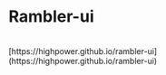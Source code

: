 # Rambler-ui
<br/>
[https://highpower.github.io/rambler-ui](https://highpower.github.io/rambler-ui)
